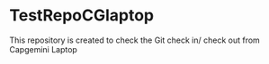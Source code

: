 # TestRepoCGlaptop
This repository is created to check the Git check in/ check out from Capgemini Laptop
